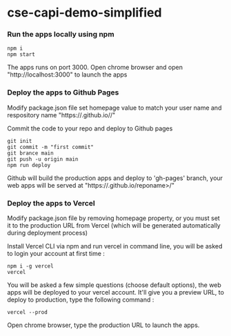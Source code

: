 # cse-capi-demo-simplified

### Run the apps locally using npm

```
npm i
npm start
```

The apps runs on port 3000. Open chrome browser and open "http://localhost:3000" to launch the apps

### Deploy the apps to Github Pages

Modify package.json file set homepage value to match your user name and respository name "https://<username>.github.io/<reponame>/"

Commit the code to your repo and deploy to Github pages

```
git init
git commit -m "first commit"
git brance main
git push -u origin main
npm run deploy
```

Github will build the production apps and deploy to 'gh-pages' branch, your web apps will be served at "https://<username>.github.io/reponame>/"

### Deploy the apps to Vercel

Modify package.json file by removing homepage property, or you must set it to the production URL from Vercel (which will be generated automatically during deployment process)

Install Vercel CLI via npm and run vercel in command line, you will be asked to login your account at first time :

```
npm i -g vercel
vercel
```

You will be asked a few simple questions (choose default options), the web apps will be deployed to your vercel account. It'll give you a preview URL, to deploy to production, type the following command :

```
vercel --prod
```

Open chrome browser, type the production URL to launch the apps.
